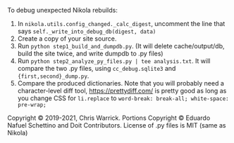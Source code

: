 To debug unexpected Nikola rebuilds:

1. In `nikola.utils.config_changed._calc_digest`, uncomment the line that says `self._write_into_debug_db(digest, data)`
2. Create a copy of your site source.
3. Run `python step1_build_and_dumpdb.py`. (It will delete cache/output/db, build the site twice, and write dumpdb to .py files)
4. Run `python step2_analyze_py_files.py | tee analysis.txt`. It will compare the two .py files, using `cc_debug.sqlite3` and `{first,second}_dump.py`.
5. Compare the produced dictionaries. Note that you will probably need a character-level diff tool, <https://prettydiff.com/> is pretty good as long as you change CSS for `li.replace` to `word-break: break-all; white-space: pre-wrap;`

Copyright © 2019-2021, Chris Warrick.
Portions Copyright © Eduardo Nafuel Schettino and Doit Contributors.
License of .py files is MIT (same as Nikola)
